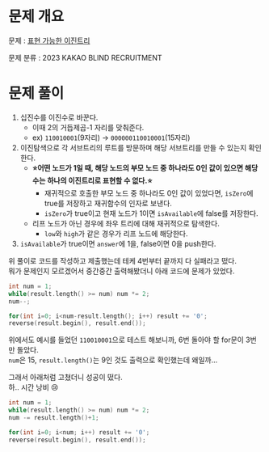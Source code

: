 # 문제 개요

문제 : [표현 가능한 이진트리](https://school.programmers.co.kr/learn/courses/30/lessons/150367)

문제 분류 : 2023 KAKAO BLIND RECRUITMENT

# 문제 풀이

1. 십진수를 이진수로 바꾼다.
   - 이때 2의 거듭제곱-1 자리를 맞춰준다.
   - ex) `110010001`(9자리) → `000000110010001`(15자리)
2. 이진탐색으로 각 서브트리의 루트를 방문하며 해당 서브트리를 만들 수 있는지 확인한다.
   - **⭐️어떤 노드가 1일 때, 해당 노드의 부모 노드 중 하나라도 0인 값이 있으면 해당 수는 하나의 이진트리로 표현할 수 없다.⭐️**
     - 재귀적으로 호출한 부모 노드 중 하나라도 0인 값이 있었다면, `isZero`에 true를 저장하고 재귀함수의 인자로 보낸다.
     - `isZero`가 true이고 현재 노드가 1이면 `isAvailable`에 false를 저장한다.
   - 리프 노드가 아닌 경우에 좌우 트리에 대해 재귀적으로 탐색한다.
     - `low`와 `high`가 같은 경우가 리프 노드에 해당한다.
3. `isAvailable`가 true이면 `answer`에 1을, false이면 0을 push한다.

위 풀이로 코드를 작성하고 제출했는데 테케 4번부터 끝까지 다 실패라고 떴다.  
뭐가 문제인지 모르겠어서 중간중간 출력해봤더니 아래 코드에 문제가 있었다.

```cpp
int num = 1;
while(result.length() >= num) num *= 2;
num--;

for(int i=0; i<num-result.length(); i++) result += '0';
reverse(result.begin(), result.end());
```

위에서도 예시를 들었던 `110010001`으로 테스트 해보니까, 6번 돌아야 할 for문이 3번만 돌았다.  
`num`은 15, `result.length()`는 9인 것도 출력으로 확인했는데 왜일까...

그래서 아래처럼 고쳤더니 성공이 떴다.  
하.. 시간 낭비 😢

```cpp
int num = 1;
while(result.length() >= num) num *= 2;
num -= result.length()+1;

for(int i=0; i<num; i++) result += '0';
reverse(result.begin(), result.end());
```
